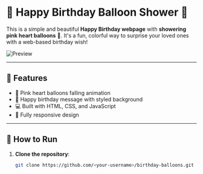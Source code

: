 # 🎉 Happy Birthday Balloon Shower 🎈

This is a simple and beautiful **Happy Birthday webpage** with **showering pink heart balloons** 💖. It's a fun, colorful way to surprise your loved ones with a web-based birthday wish!

![Preview](preview.png)

---

## 🌟 Features

- 🎈 Pink heart balloons falling animation
- 💝 Happy birthday message with styled background
- 💻 Built with HTML, CSS, and JavaScript
- 📱 Fully responsive design

---

## 🚀 How to Run

1. **Clone the repository**:
   ```bash
   git clone https://github.com/<your-username>/birthday-balloons.git
